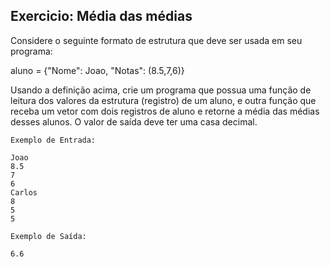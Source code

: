 
## Exercicio: Média das médias

Considere o seguinte formato de estrutura que deve ser usada em seu programa:

aluno = {"Nome": Joao, "Notas": (8.5,7,6)}

Usando a definição acima, crie um programa que possua uma função de leitura dos valores da estrutura (registro) de um aluno, e outra função que receba um vetor com dois registros de aluno e retorne a média das médias desses alunos. O valor de saída deve ter uma casa decimal.
```
Exemplo de Entrada:

Joao
8.5
7
6
Carlos
8
5
5

Exemplo de Saída:

6.6